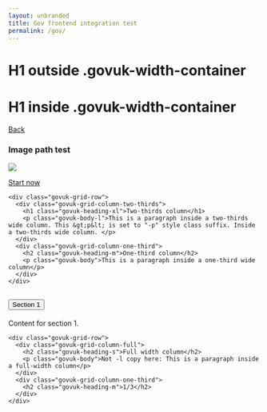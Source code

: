 ```yaml
---
layout: unbranded
title: Gov frontend integration test
permalink: /gov/
---
```



<h1 class="govuk-heading-s">H1 outside .govuk-width-container</h1>

<div class="govuk-width-container">

  <h1 class="govuk-heading-xl">H1 inside .govuk-width-container</h1>

  <a href="#" class="govuk-back-link">Back</a>
  
  <h3 class="govuk-heading-m">Image path test</h3>

  <img src="../assets/govuk/assets/images/govuk-icon-192.png">


  <main class="govuk-main-wrapper">

<a href="#" class="govuk-button">Start now</a>


    <div class="govuk-grid-row">
      <div class="govuk-grid-column-two-thirds">
        <h1 class="govuk-heading-xl">Two-thirds column</h1>
        <p class="govuk-body-l">This is a paragraph inside a two-thirds wide column. This &gt;p&lt; is set to "-p" style class suffix. Inside a two-thirds wide column. </p>
      </div>
      <div class="govuk-grid-column-one-third">
        <h2 class="govuk-heading-m">One-third column</h2>
        <p class="govuk-body">This is a paragraph inside a one-third wide column</p>
      </div>
    </div>

<div class="govuk-accordion" data-module="govuk-accordion" id="accordion-default">
  <div class="govuk-accordion__section">
    <div class="govuk-accordion__section-header">
      <h2 class="govuk-accordion__section-heading">
        <button type="button" class="govuk-accordion__section-button" id="accordion-default-heading-1">
          Section 1
        </button>
      </h2>
    </div>
    <div id="accordion-default-content-1" class="govuk-accordion__section-content">
      <p class="govuk-body">Content for section 1.</p>
    </div>
  </div>
</div>

    <div class="govuk-grid-row">
      <div class="govuk-grid-column-full">
        <h2 class="govuk-heading-s">Full width column</h2>
        <p class="govuk-body">Not -l copy here: This is a paragraph inside a full-width column</p>
      </div>
      <div class="govuk-grid-column-one-third">
        <h2 class="govuk-heading-m">1/3</h2>
      </div>
    </div>

  </main>

</div>

